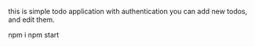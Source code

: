 this is simple todo application with authentication
you can add new todos, and edit them.

npm i 
npm start